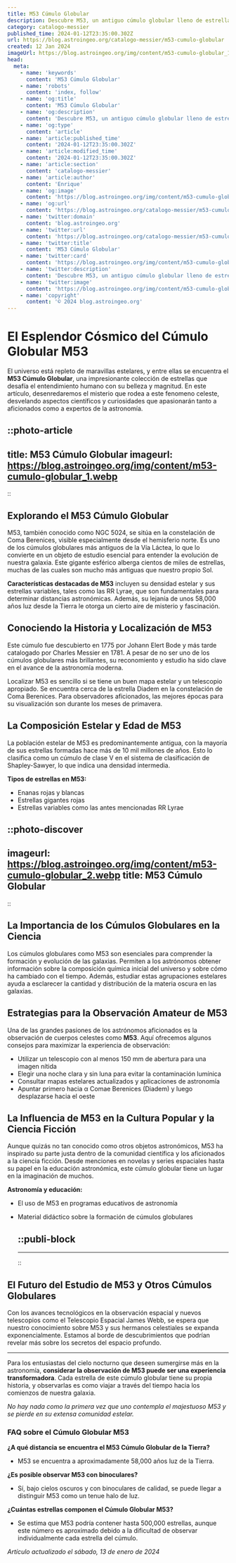 ```yaml
---
title: M53 Cúmulo Globular
description: Descubre M53, un antiguo cúmulo globular lleno de estrellas, y desentraña los secretos del cosmos que aguardan en su estructura celestial.
category: catalogo-messier
published_time: 2024-01-12T23:35:00.302Z
url: https://blog.astroingeo.org/catalogo-messier/m53-cumulo-globular
created: 12 Jan 2024
imageUrl: https://blog.astroingeo.org/img/content/m53-cumulo-globular_1.webp
head:
  meta:
    - name: 'keywords'
      content: 'M53 Cúmulo Globular'
    - name: 'robots'
      content: 'index, follow'
    - name: 'og:title'
      content: 'M53 Cúmulo Globular'
    - name: 'og:description'
      content: 'Descubre M53, un antiguo cúmulo globular lleno de estrellas, y desentraña los secretos del cosmos que aguardan en su estructura celestial.'
    - name: 'og:type'
      content: 'article'
    - name: 'article:published_time'
      content: '2024-01-12T23:35:00.302Z'
    - name: 'article:modified_time'
      content: '2024-01-12T23:35:00.302Z'
    - name: 'article:section'
      content: 'catalogo-messier'
    - name: 'article:author'
      content: 'Enrique'
    - name: 'og:image'
      content: 'https://blog.astroingeo.org/img/content/m53-cumulo-globular_1.webp'
    - name: 'og:url'
      content: 'https://blog.astroingeo.org/catalogo-messier/m53-cumulo-globular'
    - name: 'twitter:domain'
      content: 'blog.astroingeo.org'
    - name: 'twitter:url'
      content: 'https://blog.astroingeo.org/catalogo-messier/m53-cumulo-globular'
    - name: 'twitter:title'
      content: 'M53 Cúmulo Globular'
    - name: 'twitter:card'
      content: 'https://blog.astroingeo.org/img/content/m53-cumulo-globular_1.webp'
    - name: 'twitter:description'
      content: 'Descubre M53, un antiguo cúmulo globular lleno de estrellas, y desentraña los secretos del cosmos que aguardan en su estructura celestial.'
    - name: 'twitter:image'
      content: 'https://blog.astroingeo.org/img/content/m53-cumulo-globular_1.webp'
    - name: 'copyright'
      content: '© 2024 blog.astroingeo.org'
---
```

# El Esplendor Cósmico del Cúmulo Globular M53

El universo está repleto de maravillas estelares, y entre ellas se encuentra el **M53 Cúmulo Globular**, una impresionante colección de estrellas que desafía el entendimiento humano con su belleza y magnitud. En este artículo, desenredaremos el misterio que rodea a este fenomeno celeste, desvelando aspectos científicos y curiosidades que apasionarán tanto a aficionados como a expertos de la astronomía.


::photo-article
---
title: M53 Cúmulo Globular
imageurl: https://blog.astroingeo.org/img/content/m53-cumulo-globular_1.webp
---
::


## Explorando el M53 Cúmulo Globular

M53, también conocido como NGC 5024, se sitúa en la constelación de Coma Berenices, visible especialmente desde el hemisferio norte. Es uno de los cúmulos globulares más antiguos de la Vía Láctea, lo que lo convierte en un objeto de estudio esencial para entender la evolución de nuestra galaxia. Este gigante esférico alberga cientos de miles de estrellas, muchas de las cuales son mucho más antiguas que nuestro propio Sol.

**Características destacadas de M53** incluyen su densidad estelar y sus estrellas variables, tales como las RR Lyrae, que son fundamentales para determinar distancias astronómicas. Además, su lejanía de unos 58,000 años luz desde la Tierra le otorga un cierto aire de misterio y fascinación.

## Conociendo la Historia y Localización de M53

Este cúmulo fue descubierto en 1775 por Johann Elert Bode y más tarde catalogado por Charles Messier en 1781. A pesar de no ser uno de los cúmulos globulares más brillantes, su reconomiento y estudio ha sido clave en el avance de la astronomía moderna.

Localizar M53 es sencillo si se tiene un buen mapa estelar y un telescopio apropiado. Se encuentra cerca de la estrella Diadem en la constelación de Coma Berenices. Para observadores aficionados, las mejores épocas para su visualización son durante los meses de primavera.

## La Composición Estelar y Edad de M53

La población estelar de M53 es predominantemente antigua, con la mayoría de sus estrellas formadas hace más de 10 mil millones de años. Esto lo clasifica como un cúmulo de clase V en el sistema de clasificación de Shapley-Sawyer, lo que indica una densidad intermedia.

**Tipos de estrellas en M53:**

- Enanas rojas y blancas
- Estrellas gigantes rojas
- Estrellas variables como las antes mencionadas RR Lyrae


::photo-discover
---
imageurl: https://blog.astroingeo.org/img/content/m53-cumulo-globular_2.webp
title: M53 Cúmulo Globular
---
::


## La Importancia de los Cúmulos Globulares en la Ciencia

Los cúmulos globulares como M53 son esenciales para comprender la formación y evolución de las galaxias. Permiten a los astrónomos obtener información sobre la composición química inicial del universo y sobre cómo ha cambiado con el tiempo. Además, estudiar estas agrupaciones estelares ayuda a esclarecer la cantidad y distribución de la materia oscura en las galaxias.

## Estrategias para la Observación Amateur de M53

Una de las grandes pasiones de los astrónomos aficionados es la observación de cuerpos celestes como **M53**. Aquí ofrecemos algunos consejos para maximizar la experiencia de observación:

- Utilizar un telescopio con al menos 150 mm de abertura para una imagen nítida
- Elegir una noche clara y sin luna para evitar la contaminación lumínica
- Consultar mapas estelares actualizados y aplicaciones de astronomía
- Apuntar primero hacia α Comae Berenices (Diadem) y luego desplazarse hacia el oeste

## La Influencia de M53 en la Cultura Popular y la Ciencia Ficción

Aunque quizás no tan conocido como otros objetos astronómicos, M53 ha inspirado su parte justa dentro de la comunidad científica y los aficionados a la ciencia ficción. Desde menciones en novelas y series espaciales hasta su papel en la educación astronómica, este cúmulo globular tiene un lugar en la imaginación de muchos.

**Astronomía y educación:**

- El uso de M53 en programas educativos de astronomía
- Material didáctico sobre la formación de cúmulos globulares


  ::publi-block
  ---
  ---
  ::
  
  
## El Futuro del Estudio de M53 y Otros Cúmulos Globulares

Con los avances tecnológicos en la observación espacial y nuevos telescopios como el Telescopio Espacial James Webb, se espera que nuestro conocimiento sobre M53 y sus hermanos celestiales se expanda exponencialmente. Estamos al borde de descubrimientos que podrían revelar más sobre los secretos del espacio profundo.

---

Para los entusiastas del cielo nocturno que deseen sumergirse más en la astronomía, **considerar la observación de M53 puede ser una experiencia transformadora**. Cada estrella de este cúmulo globular tiene su propia historia, y observarlas es como viajar a través del tiempo hacia los comienzos de nuestra galaxia.

*No hay nada como la primera vez que uno contempla el majestuoso M53 y se pierde en su extensa comunidad estelar.*

### FAQ sobre el Cúmulo Globular M53

**¿A qué distancia se encuentra el M53 Cúmulo Globular de la Tierra?**
- M53 se encuentra a aproximadamente 58,000 años luz de la Tierra.

**¿Es posible observar M53 con binoculares?**
- Sí, bajo cielos oscuros y con binoculares de calidad, se puede llegar a distinguir M53 como un tenue halo de luz.

**¿Cuántas estrellas componen el Cúmulo Globular M53?**
- Se estima que M53 podría contener hasta 500,000 estrellas, aunque este número es aproximado debido a la dificultad de observar individualmente cada estrella del cúmulo.

_Artículo actualizado el sábado, 13 de enero de 2024_